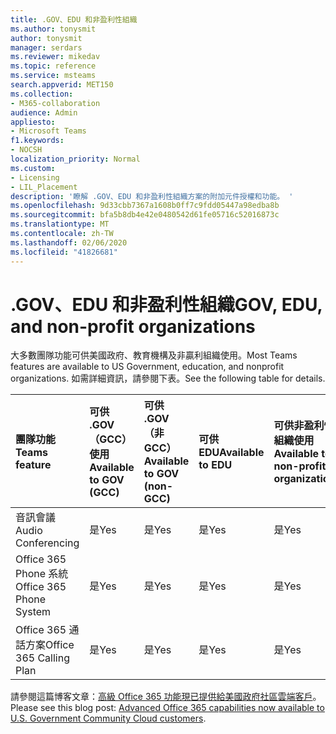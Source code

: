 ```yaml
---
title: .GOV、EDU 和非盈利性組織
ms.author: tonysmit
author: tonysmit
manager: serdars
ms.reviewer: mikedav
ms.topic: reference
ms.service: msteams
search.appverid: MET150
ms.collection:
- M365-collaboration
audience: Admin
appliesto:
- Microsoft Teams
f1.keywords:
- NOCSH
localization_priority: Normal
ms.custom:
- Licensing
- LIL_Placement
description: '瞭解 .GOV、EDU 和非盈利性組織方案的附加元件授權和功能。 '
ms.openlocfilehash: 9d33cbb7367a1608b0ff7c9fdd05447a98edba8b
ms.sourcegitcommit: bfa5b8db4e42e0480542d61fe05716c52016873c
ms.translationtype: MT
ms.contentlocale: zh-TW
ms.lasthandoff: 02/06/2020
ms.locfileid: "41826681"
---
```

# <a name="gov-edu-and-non-profit-organizations"></a><span data-ttu-id="88ec9-103">.GOV、EDU 和非盈利性組織</span><span class="sxs-lookup"><span data-stu-id="88ec9-103">GOV, EDU, and non-profit organizations</span></span>

<span data-ttu-id="88ec9-104">大多數團隊功能可供美國政府、教育機構及非贏利組織使用。</span><span class="sxs-lookup"><span data-stu-id="88ec9-104">Most Teams features are available to US Government, education, and nonprofit organizations.</span></span> <span data-ttu-id="88ec9-105">如需詳細資訊，請參閱下表。</span><span class="sxs-lookup"><span data-stu-id="88ec9-105">See the following table for details.</span></span>

|<span data-ttu-id="88ec9-106">**團隊功能**</span><span class="sxs-lookup"><span data-stu-id="88ec9-106">**Teams feature**</span></span>|<span data-ttu-id="88ec9-107">**可供 .GOV （GCC）使用**</span><span class="sxs-lookup"><span data-stu-id="88ec9-107">**Available to GOV (GCC)**</span></span>|<span data-ttu-id="88ec9-108">**可供 .GOV （非 GCC）**</span><span class="sxs-lookup"><span data-stu-id="88ec9-108">**Available to GOV (non-GCC)**</span></span>|<span data-ttu-id="88ec9-109">**可供 EDU**</span><span class="sxs-lookup"><span data-stu-id="88ec9-109">**Available to EDU**</span></span>|<span data-ttu-id="88ec9-110">**可供非盈利性組織使用**</span><span class="sxs-lookup"><span data-stu-id="88ec9-110">**Available to non-profit organizations**</span></span>|
|:-----|:-----|:-----|:-----|:-----|
|<span data-ttu-id="88ec9-111">音訊會議</span><span class="sxs-lookup"><span data-stu-id="88ec9-111">Audio Conferencing</span></span>  <br/> |<span data-ttu-id="88ec9-112">是</span><span class="sxs-lookup"><span data-stu-id="88ec9-112">Yes</span></span>  <br/> |<span data-ttu-id="88ec9-113">是</span><span class="sxs-lookup"><span data-stu-id="88ec9-113">Yes</span></span>  <br/> |<span data-ttu-id="88ec9-114">是</span><span class="sxs-lookup"><span data-stu-id="88ec9-114">Yes</span></span>  <br/> |<span data-ttu-id="88ec9-115">是</span><span class="sxs-lookup"><span data-stu-id="88ec9-115">Yes</span></span>  <br/> |
|<span data-ttu-id="88ec9-116">Office 365 Phone 系統</span><span class="sxs-lookup"><span data-stu-id="88ec9-116">Office 365 Phone System</span></span>  <br/> |<span data-ttu-id="88ec9-117">是</span><span class="sxs-lookup"><span data-stu-id="88ec9-117">Yes</span></span>  <br/> |<span data-ttu-id="88ec9-118">是</span><span class="sxs-lookup"><span data-stu-id="88ec9-118">Yes</span></span>  <br/> |<span data-ttu-id="88ec9-119">是</span><span class="sxs-lookup"><span data-stu-id="88ec9-119">Yes</span></span>  <br/> |<span data-ttu-id="88ec9-120">是</span><span class="sxs-lookup"><span data-stu-id="88ec9-120">Yes</span></span>  <br/> |
|<span data-ttu-id="88ec9-121">Office 365 通話方案</span><span class="sxs-lookup"><span data-stu-id="88ec9-121">Office 365 Calling Plan</span></span>  <br/> |<span data-ttu-id="88ec9-122">是</span><span class="sxs-lookup"><span data-stu-id="88ec9-122">Yes</span></span>  <br/> |<span data-ttu-id="88ec9-123">是</span><span class="sxs-lookup"><span data-stu-id="88ec9-123">Yes</span></span>  <br/> |<span data-ttu-id="88ec9-124">是</span><span class="sxs-lookup"><span data-stu-id="88ec9-124">Yes</span></span>  <br/> |<span data-ttu-id="88ec9-125">是</span><span class="sxs-lookup"><span data-stu-id="88ec9-125">Yes</span></span>  <br/> |
   
<span data-ttu-id="88ec9-126">請參閱這篇博客文章：[高級 Office 365 功能現已提供給美國政府社區雲端客戶](https://www.microsoft.com/en-us/microsoft-365/blog/2017/01/17/advanced-office-365-capabilities-now-available-to-u-s-government-community-customers/)。</span><span class="sxs-lookup"><span data-stu-id="88ec9-126">Please see this blog post: [Advanced Office 365 capabilities now available to U.S. Government Community Cloud customers](https://www.microsoft.com/en-us/microsoft-365/blog/2017/01/17/advanced-office-365-capabilities-now-available-to-u-s-government-community-customers/).</span></span>
